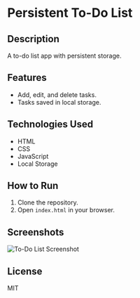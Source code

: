 # Persistent To-Do List

## Description
A to-do list app with persistent storage.

## Features
- Add, edit, and delete tasks.
- Tasks saved in local storage.

## Technologies Used
- HTML
- CSS
- JavaScript
- Local Storage

## How to Run
1. Clone the repository.
2. Open `index.html` in your browser.

## Screenshots
![To-Do List Screenshot](./screenshot.png)

## License
MIT